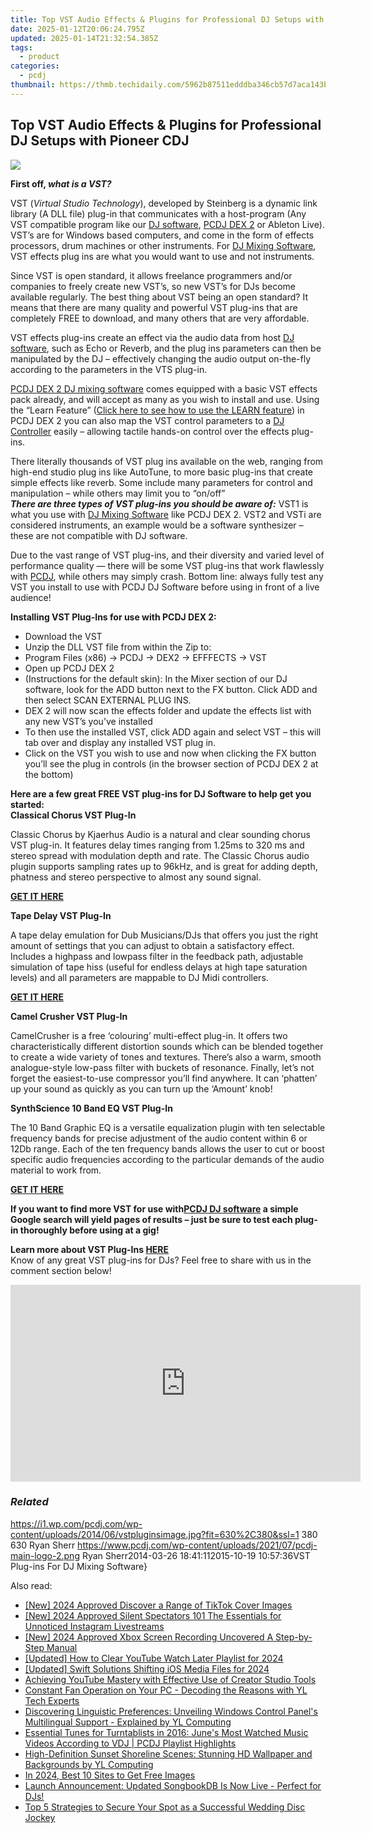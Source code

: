 ```yaml
---
title: Top VST Audio Effects & Plugins for Professional DJ Setups with Pioneer CDJ
date: 2025-01-12T20:06:24.795Z
updated: 2025-01-14T21:32:54.385Z
tags:
  - product
categories:
  - pcdj
thumbnail: https://thmb.techidaily.com/5962b87511edddba346cb57d7aca143b8c59fba6d9e1757c64fcaafab203f67d.jpg
---
```


## Top VST Audio Effects & Plugins for Professional DJ Setups with Pioneer CDJ

[![](https://i1.wp.com/pcdj.com/wp-content/uploads/2014/06/vstpluginsimage.jpg?resize=630%2C270&ssl=1)](https://i1.wp.com/pcdj.com/wp-content/uploads/2014/06/vstpluginsimage.jpg?fit=630%2C380&ssl=1 "vstpluginsimage")

**First off, _what is a VST?_**

VST (_Virtual Studio Technology_), developed by Steinberg is a dynamic link library (A DLL file) plug-in that communicates with a host-program (Any VST compatible program like our [DJ software](https://tools.techidaily.com/pcdj/products/), [PCDJ DEX 2](https://tools.techidaily.com/pcdj/products/) or Ableton Live). VST’s are for Windows based computers, and come in the form of effects processors, drum machines or other instruments. For [DJ Mixing Software](https://tools.techidaily.com/pcdj/products/), VST effects plug ins are what you would want to use and not instruments. 

Since VST is open standard, it allows freelance programmers and/or companies to freely create new VST’s, so new VST’s for DJs become available regularly. The best thing about VST being an open standard? It means that there are many quality and powerful VST plug-ins that are completely FREE to download, and many others that are very affordable. 

VST effects plug-ins create an effect via the audio data from host [DJ software](https://tools.techidaily.com/pcdj/products/), such as Echo or Reverb, and the plug ins parameters can then be manipulated by the DJ – effectively changing the audio output on-the-fly according to the parameters in the VTS plug-in.

[PCDJ DEX 2 DJ mixing software](https://tools.techidaily.com/pcdj/products/) comes equipped with a basic VST effects pack already, and will accept as many as you wish to install and use. Using the “Learn Feature” ([Click here to see how to use the LEARN feature](http://youtu.be/wsIApNlzk9Y)) in PCDJ DEX 2 you can also map the VST control parameters to a [DJ Controller](https://tools.techidaily.com/pcdj/products/) easily – allowing tactile hands-on control over the effects plug-ins.

There literally thousands of VST plug ins available on the web, ranging from high-end studio plug ins like AutoTune, to more basic plug-ins that create simple effects like reverb. Some include many parameters for control and manipulation – while others may limit you to “on/off”  
_**There are three types of VST plug-ins you should be aware of:**_ VST1 is what you use with [DJ Mixing Software](https://tools.techidaily.com/pcdj/products/) like PCDJ DEX 2\. VST2 and VSTi are considered instruments, an example would be a software synthesizer – these are not compatible with DJ software.

Due to the vast range of VST plug-ins, and their diversity and varied level of performance quality — there will be some VST plug-ins that work flawlessly with [PCDJ](https://tools.techidaily.com/pcdj/products/), while others may simply crash. Bottom line: always fully test any VST you install to use with PCDJ DJ Software before using in front of a live audience!

**Installing VST Plug-Ins for use with PCDJ DEX 2:**

* Download the VST
* Unzip the DLL VST file from within the Zip to:
* Program Files (x86) -> PCDJ -> DEX2 -> EFFFECTS -> VST
* Open up PCDJ DEX 2
* (Instructions for the default skin): In the Mixer section of our DJ software, look for the ADD button next to the FX button. Click ADD and then select SCAN EXTERNAL PLUG INS.
* DEX 2 will now scan the effects folder and update the effects list with any new VST’s you’ve installed
* To then use the installed VST, click ADD again and select VST – this will tab over and display any installed VST plug in.
* Click on the VST you wish to use and now when clicking the FX button you’ll see the plug in controls (in the browser section of PCDJ DEX 2 at the bottom)

**Here are a few great FREE VST plug-ins for DJ Software to help get you started:**  
**Classical Chorus VST Plug-In**

Classic Chorus by Kjaerhus Audio is a natural and clear sounding chorus VST plug-in. It features delay times ranging from 1.25ms to 320 ms and stereo spread with modulation depth and rate. The Classic Chorus audio plugin supports sampling rates up to 96kHz, and is great for adding depth, phatness and stereo perspective to almost any sound signal. 

**[GET IT HERE](http://www.best-free-vst.com/download.php?p=Classic-Chorus)** 

**Tape Delay VST Plug-In**

A tape delay emulation for Dub Musicians/DJs that offers you just the right amount of settings that you can adjust to obtain a satisfactory effect. Includes a highpass and lowpass filter in the feedback path, adjustable simulation of tape hiss (useful for endless delays at high tape saturation levels) and all parameters are mappable to DJ Midi controllers.

[**GET IT HERE**](http://www.softpedia.com/get/Multimedia/Audio/Audio-Plugins/Tape-Delay.shtml)

**Camel Crusher VST Plug-In**

CamelCrusher is a free ‘colouring’ multi-effect plug-in. It offers two characteristically different distortion sounds which can be blended together to create a wide variety of tones and textures. There’s also a warm, smooth analogue-style low-pass filter with buckets of resonance. Finally, let’s not forget the easiest-to-use compressor you’ll find anywhere. It can ‘phatten’ up your sound as quickly as you can turn up the ‘Amount’ knob!

**SynthScience 10 Band EQ VST Plug-In**

The 10 Band Graphic EQ is a versatile equalization plugin with ten selectable frequency bands for precise adjustment of the audio content within 6 or 12Db range. Each of the ten frequency bands allows the user to cut or boost specific audio frequencies according to the particular demands of the audio material to work from.

**[GET IT HERE](http://www.vst4free.com/free%5Fvst.php?plugin=10%5FBand%5FGraphic%5FEq&id=1477)**

**If you want to find more VST for use with[PCDJ DJ software](https://tools.techidaily.com/pcdj/products/) a simple Google search will yield pages of results – just be sure to test each plug-in thoroughly before using at a gig!**

**Learn more about VST Plug-Ins [HERE](http://en.wikipedia.org/wiki/Virtual%5FStudio%5FTechnology)**  
Know of any great VST plug-ins for DJs? Feel free to share with us in the comment section below! 

<!-- affiliate ads begin -->
<iframe width="560" height="315" src="https://www.youtube.com/embed/vEYkX2NJgZw?si=IaHqlqJcYipwUOht" title="YouTube video player" frameborder="0" allow="accelerometer; autoplay; clipboard-write; encrypted-media; gyroscope; picture-in-picture; web-share" referrerpolicy="strict-origin-when-cross-origin" allowfullscreen></iframe>
<!-- affiliate ads end -->

### _Related_

https://i1.wp.com/pcdj.com/wp-content/uploads/2014/06/vstpluginsimage.jpg?fit=630%2C380&ssl=1 380 630 Ryan Sherr https://www.pcdj.com/wp-content/uploads/2021/07/pcdj-main-logo-2.png Ryan Sherr2014-03-26 18:41:112015-10-19 10:57:36VST Plug-ins For DJ Mixing Software}

<ins class="adsbygoogle"
     style="display:block"
     data-ad-format="autorelaxed"
     data-ad-client="ca-pub-7571918770474297"
     data-ad-slot="1223367746"></ins>

<ins class="adsbygoogle"
     style="display:block"
     data-ad-client="ca-pub-7571918770474297"
     data-ad-slot="8358498916"
     data-ad-format="auto"
     data-full-width-responsive="true"></ins>

<span class="atpl-alsoreadstyle">Also read:</span>
<div><ul>
<li><a href="https://fox-hovers.techidaily.com/new-2024-approved-discover-a-range-of-tiktok-cover-images/"><u>[New] 2024 Approved Discover a Range of TikTok Cover Images</u></a></li>
<li><a href="https://article-knowledge.techidaily.com/new-2024-approved-silent-spectators-101-the-essentials-for-unnoticed-instagram-livestreams/"><u>[New] 2024 Approved Silent Spectators 101 The Essentials for Unnoticed Instagram Livestreams</u></a></li>
<li><a href="https://screen-activity-recording.techidaily.com/new-2024-approved-xbox-screen-recording-uncovered-a-step-by-step-manual/"><u>[New] 2024 Approved Xbox Screen Recording Uncovered A Step-by-Step Manual</u></a></li>
<li><a href="https://youtube-docs.techidaily.com/ed-how-to-clear-youtube-watch-later-playlist-for-2024/"><u>[Updated] How to Clear YouTube Watch Later Playlist for 2024</u></a></li>
<li><a href="https://article-tips.techidaily.com/updated-swift-solutions-shifting-ios-media-files-for-2024/"><u>[Updated] Swift Solutions Shifting iOS Media Files for 2024</u></a></li>
<li><a href="https://youtube-blog.techidaily.com/ving-youtube-mastery-with-effective-use-of-creator-studio-tools/"><u>Achieving YouTube Mastery with Effective Use of Creator Studio Tools</u></a></li>
<li><a href="https://win-hot.techidaily.com/constant-fan-operation-on-your-pc-decoding-the-reasons-with-yl-tech-experts/"><u>Constant Fan Operation on Your PC - Decoding the Reasons with YL Tech Experts</u></a></li>
<li><a href="https://win-hot.techidaily.com/discovering-linguistic-preferences-unveiling-windows-control-panels-multilingual-support-explained-by-yl-computing/"><u>Discovering Linguistic Preferences: Unveiling Windows Control Panel's Multilingual Support - Explained by YL Computing</u></a></li>
<li><a href="https://win-hot.techidaily.com/essential-tunes-for-turntablists-in-2016-junes-most-watched-music-videos-according-to-vdj-pcdj-playlist-highlights/"><u>Essential Tunes for Turntablists in 2016: June's Most Watched Music Videos According to VDJ | PCDJ Playlist Highlights</u></a></li>
<li><a href="https://win-hot.techidaily.com/high-definition-sunset-shoreline-scenes-stunning-hd-wallpaper-and-backgrounds-by-yl-computing/"><u>High-Definition Sunset Shoreline Scenes: Stunning HD Wallpaper and Backgrounds by YL Computing</u></a></li>
<li><a href="https://extra-guidance.techidaily.com/in-2024-best-10-sites-to-get-free-images/"><u>In 2024, Best 10 Sites to Get Free Images</u></a></li>
<li><a href="https://win-hot.techidaily.com/launch-announcement-updated-songbookdb-is-now-live-perfect-for-djs/"><u>Launch Announcement: Updated SongbookDB Is Now Live - Perfect for DJs!</u></a></li>
<li><a href="https://win-hot.techidaily.com/top-5-strategies-to-secure-your-spot-as-a-successful-wedding-disc-jockey/"><u>Top 5 Strategies to Secure Your Spot as a Successful Wedding Disc Jockey</u></a></li>
</ul></div>

